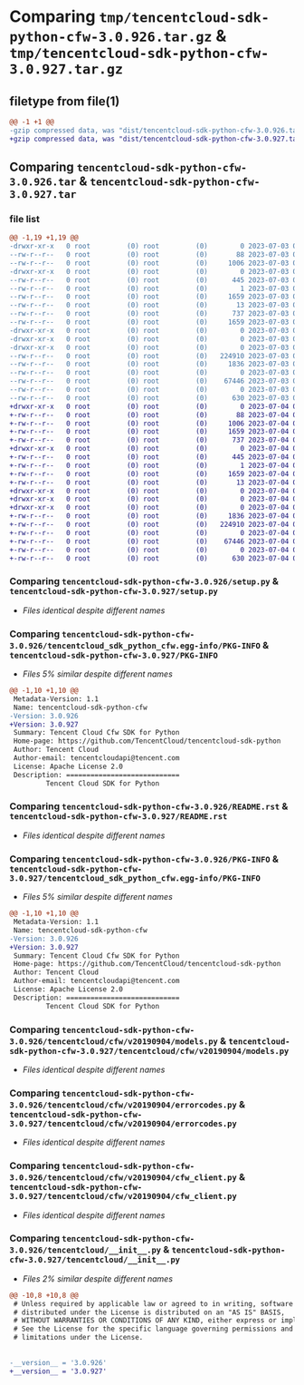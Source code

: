 # Comparing `tmp/tencentcloud-sdk-python-cfw-3.0.926.tar.gz` & `tmp/tencentcloud-sdk-python-cfw-3.0.927.tar.gz`

## filetype from file(1)

```diff
@@ -1 +1 @@
-gzip compressed data, was "dist/tencentcloud-sdk-python-cfw-3.0.926.tar", last modified: Mon Jul  3 00:21:50 2023, max compression
+gzip compressed data, was "dist/tencentcloud-sdk-python-cfw-3.0.927.tar", last modified: Tue Jul  4 00:17:29 2023, max compression
```

## Comparing `tencentcloud-sdk-python-cfw-3.0.926.tar` & `tencentcloud-sdk-python-cfw-3.0.927.tar`

### file list

```diff
@@ -1,19 +1,19 @@
-drwxr-xr-x   0 root         (0) root         (0)        0 2023-07-03 00:21:50.000000 tencentcloud-sdk-python-cfw-3.0.926/
--rw-r--r--   0 root         (0) root         (0)       88 2023-07-03 00:21:50.000000 tencentcloud-sdk-python-cfw-3.0.926/setup.cfg
--rw-r--r--   0 root         (0) root         (0)     1006 2023-07-03 00:21:50.000000 tencentcloud-sdk-python-cfw-3.0.926/setup.py
-drwxr-xr-x   0 root         (0) root         (0)        0 2023-07-03 00:21:50.000000 tencentcloud-sdk-python-cfw-3.0.926/tencentcloud_sdk_python_cfw.egg-info/
--rw-r--r--   0 root         (0) root         (0)      445 2023-07-03 00:21:50.000000 tencentcloud-sdk-python-cfw-3.0.926/tencentcloud_sdk_python_cfw.egg-info/SOURCES.txt
--rw-r--r--   0 root         (0) root         (0)        1 2023-07-03 00:21:50.000000 tencentcloud-sdk-python-cfw-3.0.926/tencentcloud_sdk_python_cfw.egg-info/dependency_links.txt
--rw-r--r--   0 root         (0) root         (0)     1659 2023-07-03 00:21:50.000000 tencentcloud-sdk-python-cfw-3.0.926/tencentcloud_sdk_python_cfw.egg-info/PKG-INFO
--rw-r--r--   0 root         (0) root         (0)       13 2023-07-03 00:21:50.000000 tencentcloud-sdk-python-cfw-3.0.926/tencentcloud_sdk_python_cfw.egg-info/top_level.txt
--rw-r--r--   0 root         (0) root         (0)      737 2023-07-03 00:21:50.000000 tencentcloud-sdk-python-cfw-3.0.926/README.rst
--rw-r--r--   0 root         (0) root         (0)     1659 2023-07-03 00:21:50.000000 tencentcloud-sdk-python-cfw-3.0.926/PKG-INFO
-drwxr-xr-x   0 root         (0) root         (0)        0 2023-07-03 00:21:50.000000 tencentcloud-sdk-python-cfw-3.0.926/tencentcloud/
-drwxr-xr-x   0 root         (0) root         (0)        0 2023-07-03 00:21:50.000000 tencentcloud-sdk-python-cfw-3.0.926/tencentcloud/cfw/
-drwxr-xr-x   0 root         (0) root         (0)        0 2023-07-03 00:21:50.000000 tencentcloud-sdk-python-cfw-3.0.926/tencentcloud/cfw/v20190904/
--rw-r--r--   0 root         (0) root         (0)   224910 2023-07-03 00:21:50.000000 tencentcloud-sdk-python-cfw-3.0.926/tencentcloud/cfw/v20190904/models.py
--rw-r--r--   0 root         (0) root         (0)     1836 2023-07-03 00:21:50.000000 tencentcloud-sdk-python-cfw-3.0.926/tencentcloud/cfw/v20190904/errorcodes.py
--rw-r--r--   0 root         (0) root         (0)        0 2023-07-03 00:21:50.000000 tencentcloud-sdk-python-cfw-3.0.926/tencentcloud/cfw/v20190904/__init__.py
--rw-r--r--   0 root         (0) root         (0)    67446 2023-07-03 00:21:50.000000 tencentcloud-sdk-python-cfw-3.0.926/tencentcloud/cfw/v20190904/cfw_client.py
--rw-r--r--   0 root         (0) root         (0)        0 2023-07-03 00:21:50.000000 tencentcloud-sdk-python-cfw-3.0.926/tencentcloud/cfw/__init__.py
--rw-r--r--   0 root         (0) root         (0)      630 2023-07-03 00:21:50.000000 tencentcloud-sdk-python-cfw-3.0.926/tencentcloud/__init__.py
+drwxr-xr-x   0 root         (0) root         (0)        0 2023-07-04 00:17:29.000000 tencentcloud-sdk-python-cfw-3.0.927/
+-rw-r--r--   0 root         (0) root         (0)       88 2023-07-04 00:17:29.000000 tencentcloud-sdk-python-cfw-3.0.927/setup.cfg
+-rw-r--r--   0 root         (0) root         (0)     1006 2023-07-04 00:17:29.000000 tencentcloud-sdk-python-cfw-3.0.927/setup.py
+-rw-r--r--   0 root         (0) root         (0)     1659 2023-07-04 00:17:29.000000 tencentcloud-sdk-python-cfw-3.0.927/PKG-INFO
+-rw-r--r--   0 root         (0) root         (0)      737 2023-07-04 00:17:29.000000 tencentcloud-sdk-python-cfw-3.0.927/README.rst
+drwxr-xr-x   0 root         (0) root         (0)        0 2023-07-04 00:17:29.000000 tencentcloud-sdk-python-cfw-3.0.927/tencentcloud_sdk_python_cfw.egg-info/
+-rw-r--r--   0 root         (0) root         (0)      445 2023-07-04 00:17:29.000000 tencentcloud-sdk-python-cfw-3.0.927/tencentcloud_sdk_python_cfw.egg-info/SOURCES.txt
+-rw-r--r--   0 root         (0) root         (0)        1 2023-07-04 00:17:29.000000 tencentcloud-sdk-python-cfw-3.0.927/tencentcloud_sdk_python_cfw.egg-info/dependency_links.txt
+-rw-r--r--   0 root         (0) root         (0)     1659 2023-07-04 00:17:29.000000 tencentcloud-sdk-python-cfw-3.0.927/tencentcloud_sdk_python_cfw.egg-info/PKG-INFO
+-rw-r--r--   0 root         (0) root         (0)       13 2023-07-04 00:17:29.000000 tencentcloud-sdk-python-cfw-3.0.927/tencentcloud_sdk_python_cfw.egg-info/top_level.txt
+drwxr-xr-x   0 root         (0) root         (0)        0 2023-07-04 00:17:29.000000 tencentcloud-sdk-python-cfw-3.0.927/tencentcloud/
+drwxr-xr-x   0 root         (0) root         (0)        0 2023-07-04 00:17:29.000000 tencentcloud-sdk-python-cfw-3.0.927/tencentcloud/cfw/
+drwxr-xr-x   0 root         (0) root         (0)        0 2023-07-04 00:17:29.000000 tencentcloud-sdk-python-cfw-3.0.927/tencentcloud/cfw/v20190904/
+-rw-r--r--   0 root         (0) root         (0)     1836 2023-07-04 00:17:29.000000 tencentcloud-sdk-python-cfw-3.0.927/tencentcloud/cfw/v20190904/errorcodes.py
+-rw-r--r--   0 root         (0) root         (0)   224910 2023-07-04 00:17:29.000000 tencentcloud-sdk-python-cfw-3.0.927/tencentcloud/cfw/v20190904/models.py
+-rw-r--r--   0 root         (0) root         (0)        0 2023-07-04 00:17:29.000000 tencentcloud-sdk-python-cfw-3.0.927/tencentcloud/cfw/v20190904/__init__.py
+-rw-r--r--   0 root         (0) root         (0)    67446 2023-07-04 00:17:29.000000 tencentcloud-sdk-python-cfw-3.0.927/tencentcloud/cfw/v20190904/cfw_client.py
+-rw-r--r--   0 root         (0) root         (0)        0 2023-07-04 00:17:29.000000 tencentcloud-sdk-python-cfw-3.0.927/tencentcloud/cfw/__init__.py
+-rw-r--r--   0 root         (0) root         (0)      630 2023-07-04 00:17:29.000000 tencentcloud-sdk-python-cfw-3.0.927/tencentcloud/__init__.py
```

### Comparing `tencentcloud-sdk-python-cfw-3.0.926/setup.py` & `tencentcloud-sdk-python-cfw-3.0.927/setup.py`

 * *Files identical despite different names*

### Comparing `tencentcloud-sdk-python-cfw-3.0.926/tencentcloud_sdk_python_cfw.egg-info/PKG-INFO` & `tencentcloud-sdk-python-cfw-3.0.927/PKG-INFO`

 * *Files 5% similar despite different names*

```diff
@@ -1,10 +1,10 @@
 Metadata-Version: 1.1
 Name: tencentcloud-sdk-python-cfw
-Version: 3.0.926
+Version: 3.0.927
 Summary: Tencent Cloud Cfw SDK for Python
 Home-page: https://github.com/TencentCloud/tencentcloud-sdk-python
 Author: Tencent Cloud
 Author-email: tencentcloudapi@tencent.com
 License: Apache License 2.0
 Description: ============================
         Tencent Cloud SDK for Python
```

### Comparing `tencentcloud-sdk-python-cfw-3.0.926/README.rst` & `tencentcloud-sdk-python-cfw-3.0.927/README.rst`

 * *Files identical despite different names*

### Comparing `tencentcloud-sdk-python-cfw-3.0.926/PKG-INFO` & `tencentcloud-sdk-python-cfw-3.0.927/tencentcloud_sdk_python_cfw.egg-info/PKG-INFO`

 * *Files 5% similar despite different names*

```diff
@@ -1,10 +1,10 @@
 Metadata-Version: 1.1
 Name: tencentcloud-sdk-python-cfw
-Version: 3.0.926
+Version: 3.0.927
 Summary: Tencent Cloud Cfw SDK for Python
 Home-page: https://github.com/TencentCloud/tencentcloud-sdk-python
 Author: Tencent Cloud
 Author-email: tencentcloudapi@tencent.com
 License: Apache License 2.0
 Description: ============================
         Tencent Cloud SDK for Python
```

### Comparing `tencentcloud-sdk-python-cfw-3.0.926/tencentcloud/cfw/v20190904/models.py` & `tencentcloud-sdk-python-cfw-3.0.927/tencentcloud/cfw/v20190904/models.py`

 * *Files identical despite different names*

### Comparing `tencentcloud-sdk-python-cfw-3.0.926/tencentcloud/cfw/v20190904/errorcodes.py` & `tencentcloud-sdk-python-cfw-3.0.927/tencentcloud/cfw/v20190904/errorcodes.py`

 * *Files identical despite different names*

### Comparing `tencentcloud-sdk-python-cfw-3.0.926/tencentcloud/cfw/v20190904/cfw_client.py` & `tencentcloud-sdk-python-cfw-3.0.927/tencentcloud/cfw/v20190904/cfw_client.py`

 * *Files identical despite different names*

### Comparing `tencentcloud-sdk-python-cfw-3.0.926/tencentcloud/__init__.py` & `tencentcloud-sdk-python-cfw-3.0.927/tencentcloud/__init__.py`

 * *Files 2% similar despite different names*

```diff
@@ -10,8 +10,8 @@
 # Unless required by applicable law or agreed to in writing, software
 # distributed under the License is distributed on an "AS IS" BASIS,
 # WITHOUT WARRANTIES OR CONDITIONS OF ANY KIND, either express or implied.
 # See the License for the specific language governing permissions and
 # limitations under the License.
 
 
-__version__ = '3.0.926'
+__version__ = '3.0.927'
```

